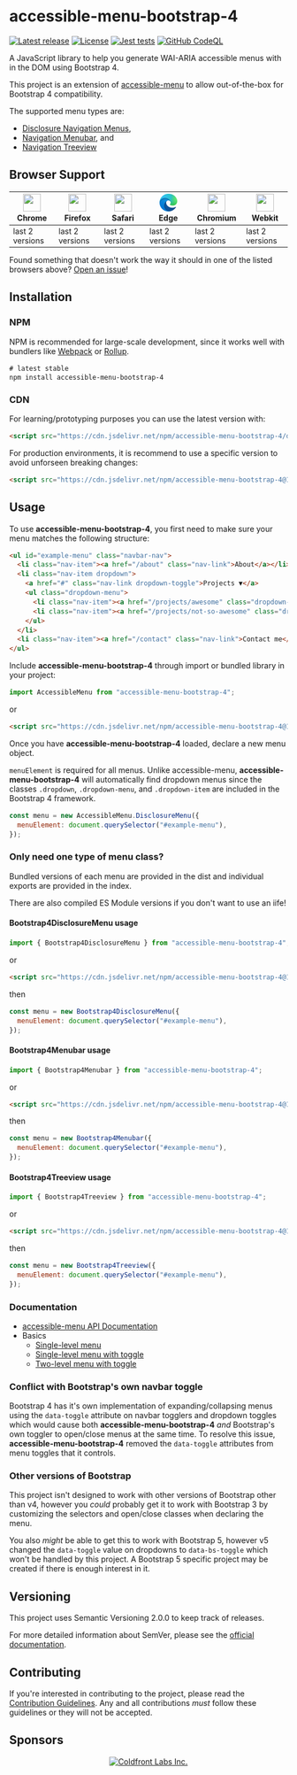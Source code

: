 # accessible-menu-bootstrap-4

[![Latest release](https://img.shields.io/npm/v/accessible-menu-bootstrap-4?label=RELEASE&style=for-the-badge)](https://www.npmjs.com/package/accessible-menu-bootstrap-4)
[![License](https://img.shields.io/github/license/NickDJM/accessible-menu-bootstrap-4?style=for-the-badge)](/LICENSE)
[![Jest tests](https://img.shields.io/github/actions/workflow/status/nickdjm/accessible-menu-bootstrap-4/test.yml?branch=1.x&label=Tests&style=for-the-badge)](https://github.com/NickDJM/accessible-menu-bootstrap-4/actions/workflows/test.yml)
[![GitHub CodeQL](https://img.shields.io/github/actions/workflow/status/nickdjm/accessible-menu-bootstrap-4/codeql-analysis.yml?branch=1.x&label=CodeQL&style=for-the-badge)](https://github.com/NickDJM/accessible-menu-bootstrap-4/actions/workflows/codeql-analysis.yml)

A JavaScript library to help you generate WAI-ARIA accessible menus with in the DOM using Bootstrap 4.

This project is an extension of [accessible-menu](https://github.com/NickDJM/accessible-menu) to allow out-of-the-box for Bootstrap 4 compatibility.

The supported menu types are:

- [Disclosure Navigation Menus](https://www.w3.org/WAI/ARIA/apg/patterns/disclosure/examples/disclosure-navigation/),
- [Navigation Menubar](https://www.w3.org/WAI/ARIA/apg/patterns/menubar/examples/menubar-navigation/), and
- [Navigation Treeview](https://www.w3.org/WAI/ARIA/apg/patterns/treeview/examples/treeview-navigation/)

## Browser Support

| <img src="https://raw.githubusercontent.com/alrra/browser-logos/main/src/chrome/chrome.svg" role="presentation" width="32px" height="32px" /><br />Chrome | <img src="https://raw.githubusercontent.com/alrra/browser-logos/main/src/firefox/firefox.svg" role="presentation" width="32px" height="32px" /><br />Firefox | <img src="https://raw.githubusercontent.com/alrra/browser-logos/main/src/safari/safari_32x32.png" role="presentation" width="32px" height="32px" /><br />Safari  | <img src="https://raw.githubusercontent.com/alrra/browser-logos/main/src/edge/edge.svg" role="presentation" width="32px" height="32px" /><br />Edge | <img src="https://raw.githubusercontent.com/alrra/browser-logos/main/src/chromium/chromium.svg" role="presentation" width="32px" height="32px" /><br />Chromium | <img src="https://raw.githubusercontent.com/alrra/browser-logos/main/src/webkit/webkit.svg" role="presentation" width="32px" height="32px" /><br />Webkit |
| --- | --- | --- | --- | --- | --- |
| last 2 versions | last 2 versions | last 2 versions | last 2 versions | last 2 versions | last 2 versions |

Found something that doesn't work the way it should in one of the listed browsers above? [Open an issue](https://github.com/NickDJM/accessible-menu-bootstrap-4/issues/new?assignees=&labels=bug&template=bug_report.md&title=Bug%3A+%5BBrief+Description%5D)!

## Installation

### NPM

NPM is recommended for large-scale development, since it works well with bundlers like [Webpack](https://webpack.js.org/) or [Rollup](https://rollupjs.org/guide/en/).

```shell
# latest stable
npm install accessible-menu-bootstrap-4
```

### CDN

For learning/prototyping purposes you can use the latest version with:

```html
<script src="https://cdn.jsdelivr.net/npm/accessible-menu-bootstrap-4/dist/accessible-menu-bs4.js"></script>
```

For production environments, it is recommend to use a specific version to avoid unforseen breaking changes:

```html
<script src="https://cdn.jsdelivr.net/npm/accessible-menu-bootstrap-4@1.0.2/dist/accessible-menu-bs4.min.js"></script>
```

## Usage

To use **accessible-menu-bootstrap-4**, you first need to make sure your menu matches the following structure:

```html
<ul id="example-menu" class="navbar-nav">
  <li class="nav-item"><a href="/about" class="nav-link">About</a></li>
  <li class="nav-item dropdown">
    <a href="#" class="nav-link dropdown-toggle">Projects ▼</a>
    <ul class="dropdown-menu">
      <li class="nav-item"><a href="/projects/awesome" class="dropdown-item">Awesome project</a></li>
      <li class="nav-item"><a href="/projects/not-so-awesome" class="dropdown-item">Not-so-awesome project</a></li>
    </ul>
  </li>
  <li class="nav-item"><a href="/contact" class="nav-link">Contact me</a></li>
</ul>
```

Include **accessible-menu-bootstrap-4** through import or bundled library in your project:

```js
import AccessibleMenu from "accessible-menu-bootstrap-4";
```

or

```html
<script src="https://cdn.jsdelivr.net/npm/accessible-menu-bootstrap-4@1.0.2/dist/accessible-menu-bs4.min.js"></script>
```

Once you have **accessible-menu-bootstrap-4** loaded, declare a new menu object.

`menuElement` is required for all menus. Unlike accessible-menu, **accessible-menu-bootstrap-4** will automatically find dropdown menus since the classes `.dropdown`, `.dropdown-menu`, and `.dropdown-item` are included in the Bootstrap 4 framework.

```js
const menu = new AccessibleMenu.DisclosureMenu({
  menuElement: document.querySelector("#example-menu"),
});
```

### Only need one type of menu class?

Bundled versions of each menu are provided in the dist and individual exports are provided in the index.

There are also compiled ES Module versions if you don't want to use an iife!

#### Bootstrap4DisclosureMenu usage

```js
import { Bootstrap4DisclosureMenu } from "accessible-menu-bootstrap-4";
```

or

```html
<script src="https://cdn.jsdelivr.net/npm/accessible-menu-bootstrap-4@1.0.2/dist/disclosure-menu-bs4.min.js"></script>
```

then

```js
const menu = new Bootstrap4DisclosureMenu({
  menuElement: document.querySelector("#example-menu"),
});
```

#### Bootstrap4Menubar usage

```js
import { Bootstrap4Menubar } from "accessible-menu-bootstrap-4";
```

or

```html
<script src="https://cdn.jsdelivr.net/npm/accessible-menu-bootstrap-4@1.0.2/dist/menubar-bs4.min.js"></script>
```

then

```js
const menu = new Bootstrap4Menubar({
  menuElement: document.querySelector("#example-menu"),
});
```

#### Bootstrap4Treeview usage

```js
import { Bootstrap4Treeview } from "accessible-menu-bootstrap-4";
```

or

```html
<script src="https://cdn.jsdelivr.net/npm/accessible-menu-bootstrap-4@1.0.2/dist/treeview-bs4.min.js"></script>
```

then

```js
const menu = new Bootstrap4Treeview({
  menuElement: document.querySelector("#example-menu"),
});
```

### Documentation

- [accessible-menu API Documentation](https://accessible-menu.netlify.app/)
- Basics
  - [Single-level menu](docs/basics/single-level-menu.md)
  - [Single-level menu with toggle](docs/basics/single-level-menu-with-toggle.md)
  - [Two-level menu with toggle](docs/basics/two-level-menu-with-toggle.md)

### Conflict with Bootstrap's own navbar toggle

Bootstrap 4 has it's own implementation of expanding/collapsing menus using the `data-toggle` attribute on navbar togglers and dropdown toggles which would cause both **accessible-menu-bootstrap-4** _and_ Bootstrap's own toggler to open/close menus at the same time. To resolve this issue, **accessible-menu-bootstrap-4** removed the `data-toggle` attributes from menu toggles that it controls.

### Other versions of Bootstrap

This project isn't designed to work with other versions of Bootstrap other than v4, however you _could_ probably get it to work with Bootstrap 3 by customizing the selectors and open/close classes when declaring the menu.

You also _might_ be able to get this to work with Bootstrap 5, however v5 changed the `data-toggle` value on dropdowns to `data-bs-toggle` which won't be handled by this project. A Bootstrap 5 specific project may be created if there is enough interest in it.

## Versioning

This project uses Semantic Versioning 2.0.0 to keep track of releases.

For more detailed information about SemVer, please see the [official documentation](https://semver.org/).

## Contributing

If you're interested in contributing to the project, please read the [Contribution Guidelines](.github/CONTRIBUTING.md). Any and all contributions _must_ follow these guidelines or they will not be accepted.

## Sponsors

<p align="center">
  <a href="https://coldfrontlabs.ca">
    <img src="https://coldfrontlabs.ca/themes/custom/frosty/images/coldfrontlabs-flakkon-logo.png" alt="Coldfront Labs Inc." width="300px"/>
  </a>
</p>
